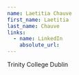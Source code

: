 ```yaml
---
name: Laetitia Chauve
first_name: Laetitia
last_name: Chauve
links:
  - name: LinkedIn
    absolute_url: 
---
```

Trinity College Dublin
